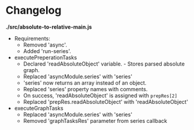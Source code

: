 # Changelog

**./src/absolute-to-relative-main.js**
* Requirements:
	* Removed 'async'.
	* Added 'run-series'.
* executePreperationTasks
	* Declared 'readAbsoluteObject' variable. - Stores parsed absolute graph.
	* Replaced 'asyncModule.series' with 'series'
	* 'series' now returns an array instead of an object.
	* Replaced 'series' property names with comments.
	* On success, 'readAbsoluteObject' is assigned with `prepRes[2]`
	* Replaced 'prepRes.readAbsoluteObject' with 'readAbsoluteObject'
* executeGraphTasks
	* Replaced 'asyncModule.series' with 'series'
	* Removed 'graphTasksRes' parameter from series callback
